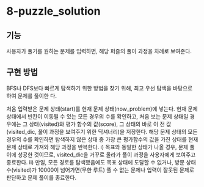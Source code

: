 # 8-puzzle_solution

## 기능
사용자가 풀기를 원하는 문제를 입력하면, 해당 퍼즐의 풀이 과정을 차례로 보여준다.

## 구현 방법
BFS나 DFS보다 빠르게 탐색하기 위한 방법을 찾기 위해, 최고 우선 탐색을 바탕으로 하여 문제를 풀이한
다.

처음 입력받은 문제 상태(start)를 현재 문제 상태(now_problem)에 넣는다.
현재 문제 상태에서 빈칸이 이동될 수 있는 모든 경우의 수를 확인하고, 처음 보는 문제 상태일 경우에는 그 상태(visited)와 평가 함수의 값(score), 그 상태의 바로 이 전 값(visited_dic, 풀이 과정을 보여주기 위한 딕셔너리)을 저장한다.
해당 문제 상태의 모든 경우의 수를 확인하면 탐색하지 않은 상태 중 가장 큰 평가함수의 값을 가진 상태를 현재 문제 상태로 가져와 해당 과정을 반복한다.
i) 목표와 동일한 상태가 나올 경우, 문제 풀이에 성공한 것이므로, visited_dic을 거꾸로 올라가 풀이 과정을 사용자에게 보여주고 종료한다.
ii) 만일, 모든 경로를 탐색했음에도 목표 상태에 도달할 수 없거나, 방문 상태 수(visited)가 10000이 넘어가면(무한 루트) 풀 수 없는 문제나 입력이 잘못된 문제로 판단하고 문제 풀이를 종료한다.
